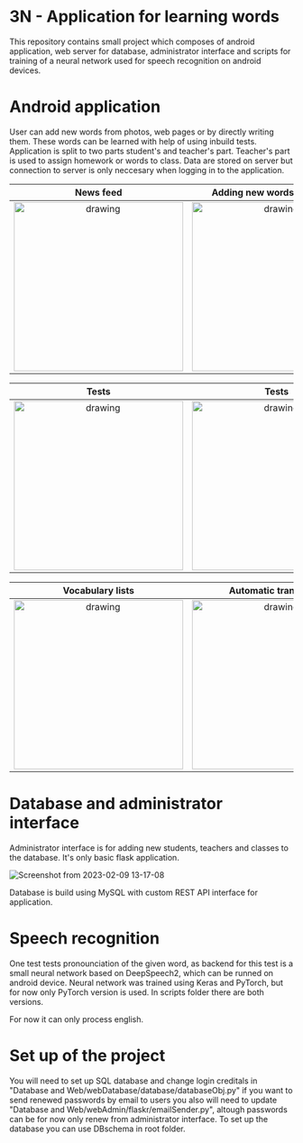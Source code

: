 # 3N - Application for learning words
This repository contains small project which composes of android application, web server for database,
administrator interface and scripts for training of a neural network used for speech recognition on android devices. 

# Android application
User can add new words from photos, web pages or by directly writing them. These words can be learned with help of
using inbuild tests. Application is split to two parts student's and teacher's part. Teacher's part is used to assign homework
or words to class. Data are stored on server but connection to server is only neccesary when logging in to the application. 

News feed             |  Adding new words from page
:-------------------------:|:-------------------------:
<img src="https://user-images.githubusercontent.com/26491801/217811241-839f2830-c81d-4666-9476-d7d3702affb2.jpg" alt="drawing" width="300"/>|<img src="https://user-images.githubusercontent.com/26491801/217811268-69dfac77-a891-452a-82a7-17af12fc609a.jpg" alt="drawing" width="300"/>

Tests            |   Tests
:-------------------------:|:-------------------------:
<img src="https://user-images.githubusercontent.com/26491801/217811374-b94367b8-0c61-410c-bf2e-27ac2b32a689.jpg" alt="drawing" width="300"/>|<img src="https://user-images.githubusercontent.com/26491801/217811406-fcb4c55e-2d89-4941-b697-66f5f3770a6b.jpg" alt="drawing" width="300"/>

Vocabulary lists            |   Automatic translation
:-------------------------:|:-------------------------:
<img src="https://user-images.githubusercontent.com/26491801/217811429-3af8f6fe-a7d5-48b1-9bdb-a469cd7cf242.jpg" alt="drawing" width="300"/>|<img src="https://user-images.githubusercontent.com/26491801/217811443-080672ce-392e-4fa7-803a-a0cb13ed9e9c.jpg" alt="drawing" width="300"/>

# Database and administrator interface
Administrator interface is for adding new students, teachers and classes to the database. It's only basic flask application.

![Screenshot from 2023-02-09 13-17-08](https://user-images.githubusercontent.com/26491801/217811495-55edd658-be08-489f-8f60-fa579d134f39.png)

Database is build using MySQL with custom REST API interface for application.

# Speech recognition
One test tests pronounciation of the given word, as backend for this test is a small neural network based 
on DeepSpeech2, which can be runned on android device. Neural network was trained using Keras and PyTorch,
but for now only PyTorch version is used. In scripts folder there are both versions. 

For now it can only process english.

# Set up of the project
You will need to set up SQL database and change login creditals in "Database and Web/webDatabase/database/databaseObj.py" if you want to send renewed passwords by email to users you also will need to update "Database and Web/webAdmin/flaskr/emailSender.py", altough passwords can be for now only renew from administrator interface. To set up the database you can use DBschema in root folder.
